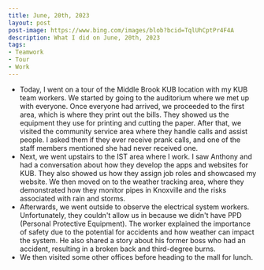```yaml
---
title: June, 20th, 2023
layout: post
post-image: https://www.bing.com/images/blob?bcid=TqlUhCptPr4F4A
description: What I did on June, 20th, 2023
tags:
- Teamwork
- Tour
- Work
---
```


- Today, I went on a tour of the Middle Brook KUB location with my KUB team workers. We started by going to the auditorium where we met up with everyone. Once everyone had arrived, we proceeded to the first area, which is where they print out the bills. They showed us the equipment they use for printing and cutting the paper. After that, we visited the community service area where they handle calls and assist people. I asked them if they ever receive prank calls, and one of the staff members mentioned she had never received one.
- Next, we went upstairs to the IST area where I work. I saw Anthony and had a conversation about how they develop the apps and websites for KUB. They also showed us how they assign job roles and showcased my website. We then moved on to the weather tracking area, where they demonstrated how they monitor pipes in Knoxville and the risks associated with rain and storms.
- Afterwards, we went outside to observe the electrical system workers. Unfortunately, they couldn't allow us in because we didn't have PPD (Personal Protective Equipment). The worker explained the importance of safety due to the potential for accidents and how weather can impact the system. He also shared a story about his former boss who had an accident, resulting in a broken back and third-degree burns.
- We then visited some other offices before heading to the mall for lunch.